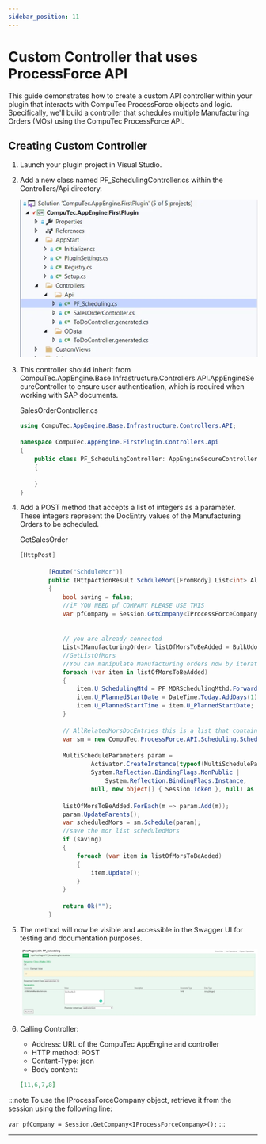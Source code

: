 ```yaml
---
sidebar_position: 11
---
```


# Custom Controller that uses ProcessForce API

This guide demonstrates how to create a custom API controller within your plugin that interacts with CompuTec ProcessForce objects and logic. Specifically, we'll build a controller that schedules multiple Manufacturing Orders (MOs) using the CompuTec ProcessForce API.

## Creating Custom Controller

1. Launch your plugin project in Visual Studio.
2. Add a new class named PF_SchedulingController.cs within the Controllers/Api directory.

    ![List](./media/custom-controller-pf-api/cc-pf-api-01.webp)
3. This controller should inherit from CompuTec.AppEngine.Base.Infrastructure.Controllers.API.AppEngineSecureController to ensure user authentication, which is required when working with SAP documents.

    SalesOrderController.cs

    ```csharp
    using CompuTec.AppEngine.Base.Infrastructure.Controllers.API;

    namespace CompuTec.AppEngine.FirstPlugin.Controllers.Api
    {
        public class PF_SchedulingController: AppEngineSecureController
        {

        }
    }
    ```

4. Add a POST method that accepts a list of integers as a parameter. These integers represent the DocEntry values of the Manufacturing Orders to be scheduled.

    GetSalesOrder

    ```csharp
    [HttpPost]

            [Route("SchduleMor")]
            public IHttpActionResult SchduleMor([FromBody] List<int> AllRelatedMorsDocEntries)
            {
                bool saving = false;
                //iF YOU NEED pf COMPANY PLEASE USE THIS
                var pfCompany = Session.GetCompany<IProcessForceCompany>();


                // you are already connected
                List<IManufacturingOrder> listOfMorsToBeAdded = BulkUdoConverter.GetBulkObjects<IManufacturingOrder, int>(Session.Token, ObjectTypes.ManufacturingOrder, AllRelatedMorsDocEntries);
                //GetListOfMors
                //You can manipulate Manufacturing orders now by iterating them and injest all the logic
                foreach (var item in listOfMorsToBeAdded)
                {
                    item.U_SchedulingMtd = PF_MORSchedulingMthd.Forward;
                    item.U_PlannedStartDate = DateTime.Today.AddDays(1);
                    item.U_PlannedStartTime = item.U_PlannedStartDate;
                }

                // AllRelatedMorsDocEntries this is a list that contains docentry of MORS to be scheduled on one run
                var sm = new CompuTec.ProcessForce.API.Scheduling.ScheduleManager(Session.Token);

                MultiScheduleParameters param =
                        Activator.CreateInstance(typeof(MultiScheduleParameters),
                        System.Reflection.BindingFlags.NonPublic |
                            System.Reflection.BindingFlags.Instance,
                        null, new object[] { Session.Token }, null) as MultiScheduleParameters;

                listOfMorsToBeAdded.ForEach(m => param.Add(m));
                param.UpdateParents();
                var scheduledMors = sm.Schedule(param);
                //save the mor list scheduledMors
                if (saving)
                {
                    foreach (var item in listOfMorsToBeAdded)
                    {
                        item.Update();
                    }
                }

                return Ok("");
            }
    ```

5. The method will now be visible and accessible in the Swagger UI for testing and documentation purposes.

    ![List](./media/custom-controller-pf-api/cc-pf-api-02.webp)
6. Calling Controller:

    - Address: URL of the CompuTec AppEngine and controller
    - HTTP method: POST
    - Content-Type: json
    - Body content:

    ```json
    [11,6,7,8]
    ```

:::note
To use the IProcessForceCompany object, retrieve it from the session using the following line:

`var pfCompany = Session.GetCompany<IProcessForceCompany>();`
:::

---
